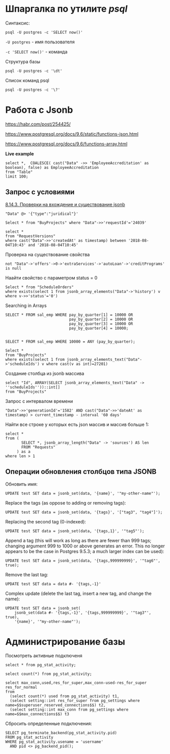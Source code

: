 # Шпаргалка по утилите *psql*

Синтаксис:

```psql -U postgres -c 'SELECT now()'```

```-U postgres``` - имя пользователя

```-c 'SELECT now()'``` - команда


Структура базы

```psql -U postgres -c '\dt'```


Список команд psql

```psql -U postgres -c '\?'```

# Работа с Jsonb

https://habr.com/post/254425/

https://www.postgresql.org/docs/9.6/static/functions-json.html

https://www.postgresql.org/docs/9.6/functions-array.html


**Live example**
```
select *,  COALESCE( cast("Data" ->> 'EmployeeAccreditation' as boolean), false) as EmployeeAccreditation
from "Table"
limit 100;
```
## Запрос с условиями

[8.14.3. Проверки на вхождение и существование jsonb](https://postgrespro.ru/docs/postgrespro/9.6/datatype-json "8.14. Типы JSON postgrespro 9.6")

```
"Data" @> '{"type":"juridical"}'
```

```
Select * from "BuyProjects" where "Data"->>'requestId'='24039'
```

```
select *
from "RequestVersions"
where cast("Data"->>'createdAt' as timestamp) between '2018-08-04T10:43' and '2018-08-04T10:45'
```

Проверка на существование свойства

```
not "Data"->'offers'->0->'extraServices'->'autoLoan'->'creditPrograms' is null
```

Наайти свойство с параметром status = 0

```
Select * from "ScheduleOrders"
where exists(select 1 from jsonb_array_elements("Data"->'history') v where v->>'status'='0')
```

Searching in Arrays
```
SELECT * FROM sal_emp WHERE pay_by_quarter[1] = 10000 OR
                            pay_by_quarter[2] = 10000 OR
                            pay_by_quarter[3] = 10000 OR
                            pay_by_quarter[4] = 10000;
                            
```
```SELECT * FROM sal_emp WHERE 10000 = ANY (pay_by_quarter);```


```
Select * 
from "BuyProjects" 
where exists(select 1 from jsonb_array_elements_text("Data"->'scheduleIds') v where cast(v as int)=27201)
```

Создание столбца из jsonb массива

```
select "Id", ARRAY(SELECT jsonb_array_elements_text("Data" -> ''scheduleIds''))::int[] 
from "BuyProjects"
```

Запрос с интервалом времени

```
"Data"->>'generationId'='1582' AND cast("Data"->>'dateAt' as timestamp) > current_timestamp - interval '60 days'
```

Найти все строке у которых есть json массив и массив больше 1:

```
select *
from (
       SELECT *, jsonb_array_length("Data" -> 'sources') AS len
       FROM "Requests"
     ) as a
where len > 1
```

## Операции обновления столбцов типа JSONB 

Обновить имя:

```
UPDATE test SET data = jsonb_set(data, '{name}', '"my-other-name"');
```

Replace the tags (as oppose to adding or removing tags):

```
UPDATE test SET data = jsonb_set(data, '{tags}', '["tag3", "tag4"]');
```

Replacing the second tag (0-indexed):

```
UPDATE test SET data = jsonb_set(data, '{tags,1}', '"tag5"');
```

Append a tag (this will work as long as there are fewer than 999 tags; changing argument 999 to 1000 or above generates an error. This no longer appears to be the case in Postgres 9.5.3; a much larger index can be used):

```
UPDATE test SET data = jsonb_set(data, '{tags,999999999}', '"tag6"', true);
```

Remove the last tag:

```
UPDATE test SET data = data #- '{tags,-1}'
```

Complex update (delete the last tag, insert a new tag, and change the name):

```
UPDATE test SET data = jsonb_set(
    jsonb_set(data #- '{tags,-1}', '{tags,999999999}', '"tag3"', true), 
    '{name}', '"my-other-name"');
```


# Администрирование базы

Посмотреть активные подключеня

```
select * from pg_stat_activity;

select count(*) from pg_stat_activity;
```

```
select max_conn,used,res_for_super,max_conn-used-res_for_super res_for_normal 
from 
  (select count(*) used from pg_stat_activity) t1,
  (select setting::int res_for_super from pg_settings where name=$$superuser_reserved_connections$$) t2,
  (select setting::int max_conn from pg_settings where name=$$max_connections$$) t3
```

Сбросить определенные подключения:

```
SELECT pg_terminate_backend(pg_stat_activity.pid)
FROM pg_stat_activity
WHERE pg_stat_activity.usename = 'username'
  AND pid <> pg_backend_pid();
 ```
